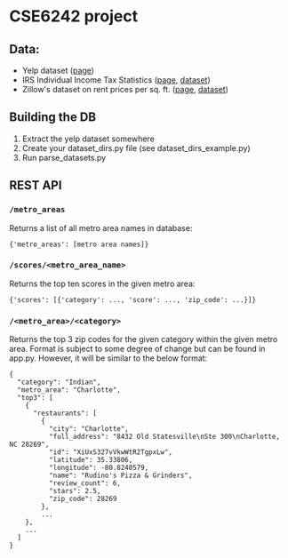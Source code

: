 # CSE6242 project
## Data:
* Yelp dataset ([page](http://www.yelp.com/dataset_challenge))
* IRS Individual Income Tax Statistics ([page](https://www.irs.gov/uac/SOI-Tax-Stats-Individual-Income-Tax-Statistics-2013-ZIP-Code-Data-(SOI)), [dataset](https://www.irs.gov/pub/irs-soi/13zpallagi.csv))
* Zillow's dataset on rent prices per sq. ft. ([page](http://www.zillow.com/research/data/), [dataset](http://files.zillowstatic.com/research/public/Zip/Zip_ZriPerSqft_AllHomes.csv))

## Building the DB
1. Extract the yelp dataset somewhere
2. Create your dataset_dirs.py file (see dataset_dirs_example.py)
3. Run parse_datasets.py

## REST API
### `/metro_areas`
Returns a list of all metro area names in database:

 `{'metro_areas': [metro area names]}`

### `/scores/<metro_area_name>`

Returns the top ten scores in the given metro area:

`{'scores': [{'category': ..., 'score': ..., 'zip_code': ...}]}`

### `/<metro_area>/<category>`

Returns the top 3 zip codes for the given category within the given metro area.
Format is subject to some degree of change but can be found in app.py.
However, it will be similar to the below format:
```
{
  "category": "Indian", 
  "metro_area": "Charlotte", 
  "top3": [
    {
      "restaurants": [
        {
          "city": "Charlotte", 
          "full_address": "8432 Old Statesville\nSte 300\nCharlotte, NC 28269", 
          "id": "XiUxS327vVkwWtR2TgpxLw", 
          "latitude": 35.33806, 
          "longitude": -80.8240579, 
          "name": "Rudino's Pizza & Grinders", 
          "review_count": 6, 
          "stars": 2.5, 
          "zip_code": 28269
        },
        ...
    },
    ...
  ]
}
```
